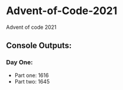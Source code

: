 # Advent-of-Code-2021
Advent of code 2021

## Console Outputs:
### Day One: 
- Part one: 1616
- Part two: 1645
